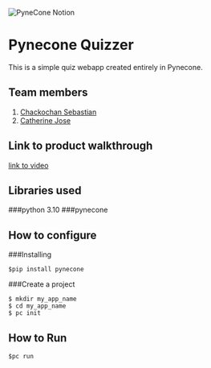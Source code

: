 ![PyneCone Notion](https://github.com/TH-Activities/saturday-hack-night-template/assets/64391274/1e2cbdc1-829f-409a-8d13-03648d912472)


# Pynecone Quizzer
This is a simple quiz webapp created entirely in Pynecone.
## Team members
1. [Chackochan Sebastian](https://github.com/Chackoseb)
2. [Catherine Jose](https://github.com/cath0806)
## Link to product walkthrough
[link to video](https://www.loom.com/share/21785aee7b4c47a8993d26f509ea683c)
## Libraries used
###python 3.10
###pynecone
## How to configure
###Installing
   ```
   $pip install pynecone
   ```
###Create a project
   ```
   $ mkdir my_app_name
   $ cd my_app_name
   $ pc init
   ```
## How to Run
   ```
   $pc run
   ```
